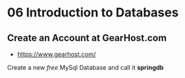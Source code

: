 # 06 Introduction to Databases

## Create an Account at GearHost.com

* https://www.gearhost.com/

Create a new _free_ MySql Database and call it **springdb**


